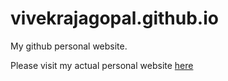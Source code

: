 # vivekrajagopal.github.io
My github personal website.

Please visit my actual personal website [here](https://vivekr.herokuapp.com)
